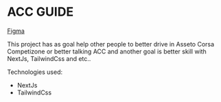 # ACC GUIDE 

[Figma](https://www.figma.com/file/Ac0UvyhKCsz5MseLLN5OCz/ACC-Guide?node-id=0%3A1&t=YRMX8xcnhVyQ2DXu-1)

This project has as goal help other people to better drive in Asseto Corsa Competizone or better talking ACC and another goal is better skill with NextJs, TailwindCss and etc.. 

Technologies used: 

- NextJs
- TailwindCss 